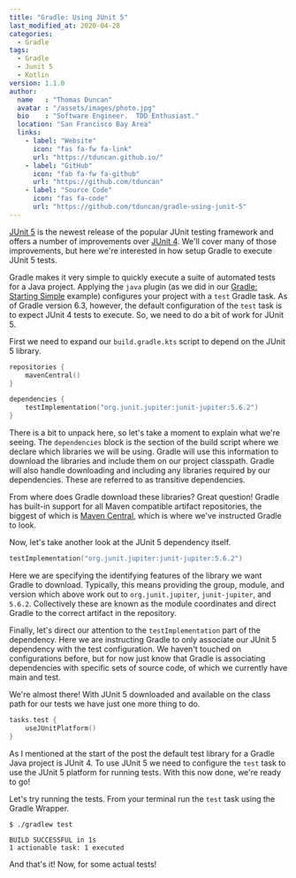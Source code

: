```yaml
---
title: "Gradle: Using JUnit 5"
last_modified_at: 2020-04-28
categories:
  - Gradle
tags:
  - Gradle
  - Junit 5
  - Kotlin
version: 1.1.0
author:
  name   : "Thomas Duncan"
  avatar : "/assets/images/photo.jpg"
  bio    : "Software Engineer.  TDD Enthusiast."
  location: "San Francisco Bay Area"
  links:
    - label: "Website"
      icon: "fas fa-fw fa-link"
      url: "https://tduncan.github.io/"
    - label: "GitHub"
      icon: "fab fa-fw fa-github"
      url: "https://github.com/tduncan"
    - label: "Source Code"
      icon: "fas fa-code"
      url: "https://github.com/tduncan/gradle-using-junit-5"
---
```

[JUnit 5](https://junit.org/junit5/) is the newest release of
the popular JUnit testing framework and offers a number of
improvements over [JUnit 4](https://junit.org/junit4/).  We'll
cover many of those improvements, but here we're interested in
how setup Gradle to execute JUnit 5 tests.

Gradle makes it very simple to quickly execute a suite of 
automated tests for a Java project. Applying the `java`
plugin (as we did in our [Gradle: Starting Simple](/gradle/gradle-starting-simple/)
example) configures your project with a `test` Gradle task.
As of Gradle version 6.3, however, the default configuration
of the `test` task is to expect JUnit 4 tests to execute. So,
we need to do a bit of work for JUnit 5.

First we need to expand our `build.gradle.kts` script to depend
on the JUnit 5 library.

```kotlin
repositories {
    mavenCentral()
}

dependencies {
    testImplementation("org.junit.jupiter:junit-jupiter:5.6.2")
}
```

There is a bit to unpack here, so let's take a moment to explain
what we're seeing. The `dependencies` block is the section of
the build script where we declare which libraries we will be using.
Gradle will use this information to download the libraries and
include them on our project classpath.  Gradle will also handle
downloading and including any libraries required by our 
dependencies.  These are referred to as transitive dependencies.

From where does Gradle download these libraries?  Great question!
Gradle has built-in support for all Maven compatible artifact
repositories, the biggest of which is [Maven Central](https://mvnrepository.com/),
which is where we've instructed Gradle to look.

Now, let's take another look at the JUnit 5 dependency itself.

```kotlin
testImplementation("org.junit.jupiter:junit-jupiter:5.6.2")
```

Here we are specifying the identifying features of the 
library we want Gradle to download.  Typically, this means
providing the group, module, and version which above work out to
`org.junit.jupiter`, `junit-jupiter`, and `5.6.2`. Collectively
these are known as the module coordinates and direct Gradle to 
the correct artifact in the repository.

Finally, let's direct our attention to the `testImplementation`
part of the dependency.  Here we are instructing Gradle to
only associate our JUnit 5 dependency with the test configuration.
We haven't touched on configurations before, but for now just
know that Gradle is associating dependencies with specific
sets of source code, of which we currently have main and test.

We're almost there!  With JUnit 5 downloaded and available on
the class path for our tests we have just one more thing to do.

```kotlin
tasks.test {
    useJUnitPlatform()
}
```

As I mentioned at the start of the post the default test library
for a Gradle Java project is JUnit 4.  To use JUnit 5 we need
to configure the `test` task to use the JUnit 5 platform for
running tests.  With this now done, we're ready to go!

Let's try running the tests.  From your terminal run the `test`
task using the Gradle Wrapper.
```
$ ./gradlew test

BUILD SUCCESSFUL in 1s
1 actionable task: 1 executed
```

And that's it!  Now, for some actual tests!